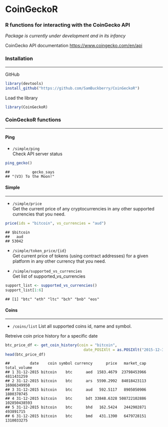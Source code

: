 CoinGeckoR
================

### R functions for interacting with the CoinGecko API

*Package is currently under development and in its infancy*

CoinGecko API documentation <https://www.coingecko.com/en/api>

### Installation

-----

GitHub

``` r
library(devtools)
install_github("https://github.com/SamBuckberry/CoinGeckoR")
```

Load the library

``` r
library(CoinGeckoR)
```

### CoinGeckoR functions

-----

#### Ping

  - `/simple/ping`  
    Check API server status

<!-- end list -->

``` r
ping_gecko()
```

    ##          gecko_says 
    ## "(V3) To the Moon!"

#### Simple

-----

  - `/simple/price`  
    Get the current price of any cryptocurrencies in any other supported
    currencies that you need.

<!-- end list -->

``` r
price(ids = "bitcoin", vs_currencies = "aud")
```

    ## $bitcoin
    ##   aud 
    ## 53042

  - `/simple/token_price/{id}`  
    Get current price of tokens (using contract addresses) for a given
    platform in any other currency that you need.

  - `/simple/supported_vs_currencies`  
    Get list of supported\_vs\_currencies

<!-- end list -->

``` r
support_list <- supported_vs_currencies()
support_list[1:6]
```

    ## [1] "btc" "eth" "ltc" "bch" "bnb" "eos"

#### Coins

-----

  - `/coins/list` List all supported coins id, name and symbol.

Retreive coin price history for a specific date

``` r
btc_price_df <- get_coin_history(coin = "bitcoin",
                                   date_POSIXlt = as.POSIXlt("2015-12-31"))
head(btc_price_df)
```

    ##         date    coin symbol currency      price   market_cap total_volume
    ## 1 31-12-2015 bitcoin    btc      aed  1583.4679  23798453966   4811431259
    ## 2 31-12-2015 bitcoin    btc      ars  5590.2992  84018423113  16986349950
    ## 3 31-12-2015 bitcoin    btc      aud   592.5117   8905050906   1800370745
    ## 4 31-12-2015 bitcoin    btc      bdt 33848.6328 508722102886 102850438593
    ## 5 31-12-2015 bitcoin    btc      bhd   162.5424   2442902871    493891715
    ## 6 31-12-2015 bitcoin    btc      bmd   431.1390   6479728151   1310033275
